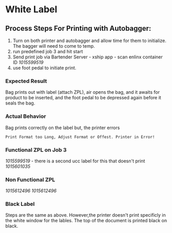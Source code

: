 # White Label

## Process Steps For Printing with Autobagger:

1. Turn on both printer and autobagger and allow time for them to initialize. The bagger will need to come to temp.
2. run predefined job 3 and hit start
3. Send print job via Bartender Server - xship app - scan enlinx container ID _1015599519_
4. use foot pedal to initiate print.

### Expected Result

Bag prints out with label (attach ZPL), air opens the bag, and it awaits for product to be inserted, and the foot pedal to be depressed again before it seals the bag.

### Actual Behavior

Bag prints correctly on the label but, the printer errors

```
Print Format too Long, Adjust Format or Offest. Printer in Error!
```

### Functional ZPL on Job 3

_1015599519_ - there is a second ucc label for this that doesn't print
_1015601035_

### Non Functional ZPL

_1015612496_
_1015612496_

### Black Label

Steps are the same as above. However,the printer doesn't print specificly in the white window for the lables. The top of the document is printed black on black.
